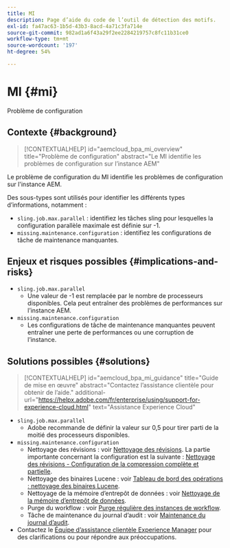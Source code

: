 ```yaml
---
title: MI
description: Page d’aide du code de l’outil de détection des motifs.
exl-id: fa47ac63-1b5d-43b3-8acd-4a71c3fa714e
source-git-commit: 982ad1a6f43a29f2ee2284219757c8fc11b31ce0
workflow-type: tm+mt
source-wordcount: '197'
ht-degree: 54%

---
```


# MI {#mi}

Problème de configuration

## Contexte {#background}

>[!CONTEXTUALHELP]
>id="aemcloud_bpa_mi_overview"
>title="Problème de configuration"
>abstract="Le MI identifie les problèmes de configuration sur l’instance AEM"

Le problème de configuration du MI identifie les problèmes de configuration sur l&#39;instance AEM.

Des sous-types sont utilisés pour identifier les différents types d’informations, notamment :

* `sling.job.max.parallel` : identifiez les tâches sling pour lesquelles la configuration parallèle maximale est définie sur -1.
* `missing.maintenance.configuration` : identifiez les configurations de tâche de maintenance manquantes.

## Enjeux et risques possibles {#implications-and-risks}

* `sling.job.max.parallel`
   * Une valeur de -1 est remplacée par le nombre de processeurs disponibles. Cela peut entraîner des problèmes de performances sur l’instance AEM.
* `missing.maintenance.configuration`
   * Les configurations de tâche de maintenance manquantes peuvent entraîner une perte de performances ou une corruption de l’instance.

## Solutions possibles {#solutions}

>[!CONTEXTUALHELP]
>id="aemcloud_bpa_mi_guidance"
>title="Guide de mise en œuvre"
>abstract="Contactez l’assistance clientèle pour obtenir de l’aide."
>additional-url="https://helpx.adobe.com/fr/enterprise/using/support-for-experience-cloud.html" text="Assistance Experience Cloud"

* `sling.job.max.parallel`
   * Adobe recommande de définir la valeur sur 0,5 pour tirer parti de la moitié des processeurs disponibles.
* `missing.maintenance.configuration`
   * Nettoyage des révisions : voir [Nettoyage des révisions](https://experienceleague.adobe.com/en/docs/experience-manager-65/content/implementing/deploying/deploying/revision-cleanup). La partie importante concernant la configuration est la suivante : [Nettoyage des révisions - Configuration de la compression complète et partielle](https://experienceleague.adobe.com/en/docs/experience-manager-65/content/implementing/deploying/deploying/revision-cleanup).
   * Nettoyage des binaires Lucene : voir [Tableau de bord des opérations : nettoyage des binaires Lucene](https://experienceleague.adobe.com/en/docs/experience-manager-65/content/sites/administering/operations/operations-dashboard#lucene-binaries-cleanup).
   * Nettoyage de la mémoire d’entrepôt de données : voir [Nettoyage de la mémoire d’entrepôt de données](https://experienceleague.adobe.com/en/docs/experience-manager-65/content/sites/administering/operations/data-store-garbage-collection).
   * Purge du workflow : voir [Purge régulière des instances de workflow](https://experienceleague.adobe.com/en/docs/experience-manager-65/content/sites/administering/operations/workflows-administering#regular-purging-of-workflow-instances).
   * Tâche de maintenance du journal d’audit : voir [Maintenance du journal d’audit](https://experienceleague.adobe.com/en/docs/experience-manager-65/content/sites/administering/operations/operations-audit-log).
* Contactez le [Équipe d’assistance clientèle Experience Manager](https://helpx.adobe.com/fr/enterprise/using/support-for-experience-cloud.html) pour des clarifications ou pour répondre aux préoccupations.
